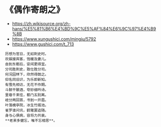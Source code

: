 
# 《偶作寄朗之》
- https://zh.wikisource.org/zh-hans/%E5%81%B6%E4%BD%9C%E5%AF%84%E6%9C%97%E4%B9%8B
- https://www.xungushici.com/mingju/5792
- https://www.gushici.com/t_713

```console
历想为官日，无如刺史时。
欢娱接宾客，饱暖及妻儿。
自到东都后，安闲更得宜。
分司胜刺史，致仕胜分司。
何况园林下，欣然得朗之。
仰名同旧识，为乐即新知。
有雪先相访，无花不作期。
斗𬪩干酿酒，夸妙细吟诗。
里巷千来往，都门五别离。
岐分两回首，书到一开眉。
叶落槐亭院，冰生竹阁池。
雀罗谁问讯，鹤氅罢追随。
身与心俱病，容将力共衰。
**老来多健忘，唯不忘相思**。
```
